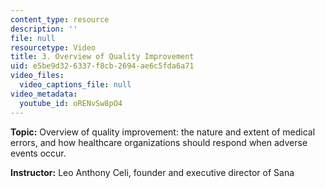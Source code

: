 ```yaml
---
content_type: resource
description: ''
file: null
resourcetype: Video
title: 3. Overview of Quality Improvement
uid: e5be9d32-6337-f8cb-2694-ae6c5fda6a71
video_files:
  video_captions_file: null
video_metadata:
  youtube_id: oRENvSw8pO4
---
```


**Topic:** Overview of quality improvement: the nature and extent of medical errors, and how healthcare organizations should respond when adverse events occur.

**Instructor:** Leo Anthony Celi, founder and executive director of Sana